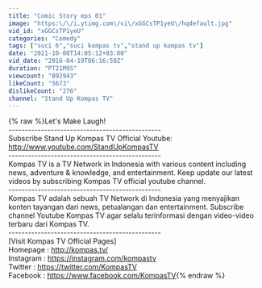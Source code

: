 ```yaml
---
title: "Comic Story eps 01"
image: "https:\/\/i.ytimg.com\/vi\/xGGCsTP1yeU\/hqdefault.jpg"
vid_id: "xGGCsTP1yeU"
categories: "Comedy"
tags: ["suci 6","suci kompas tv","stand up kompas tv"]
date: "2021-10-08T14:05:12+03:00"
vid_date: "2016-04-19T06:16:59Z"
duration: "PT21M9S"
viewcount: "892943"
likeCount: "5673"
dislikeCount: "276"
channel: "Stand Up Kompas TV"
---
```

{% raw %}Let's Make Laugh!<br />-----------------------------------------------<br />Subscribe Stand Up Kompas TV Official Youtube:<br /><a rel="nofollow" target="blank" href="http://www.youtube.com/StandUpKompasTV">http://www.youtube.com/StandUpKompasTV</a><br />-----------------------------------------------<br />Kompas TV is a TV Network in Indonesia with various content including news, adventure &amp; knowledge, and entertainment. Keep update our latest videos by subscribing Kompas TV official youtube channel.<br />-----------------------------------------------<br />Kompas TV adalah sebuah TV Network di Indonesia yang menyajikan konten tayangan dari news, petualangan dan entertainment. Subscribe channel Youtube Kompas TV agar selalu terinformasi dengan video-video terbaru dari Kompas TV.<br />-----------------------------------------------<br />[Visit Kompas TV Official Pages]<br />Homepage : <a rel="nofollow" target="blank" href="http://kompas.tv/">http://kompas.tv/</a><br />Instagram : <a rel="nofollow" target="blank" href="https://instagram.com/kompastv">https://instagram.com/kompastv</a><br />Twitter : <a rel="nofollow" target="blank" href="https://twitter.com/KompasTV">https://twitter.com/KompasTV</a><br />Facebook : <a rel="nofollow" target="blank" href="https://www.facebook.com/KompasTV">https://www.facebook.com/KompasTV</a>{% endraw %}
